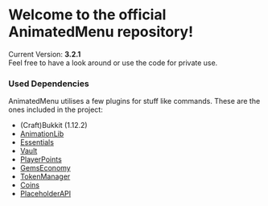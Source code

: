 # Welcome to the official AnimatedMenu repository! #

<!-- Format used by old versions to check for update, will be removed sometime -->
Current Version: <b>3.2.1</b><br>
Feel free to have a look around or use the code for private use.

### Used Dependencies ###
AnimatedMenu utilises a few plugins for stuff like commands. These are the ones included in the project:

- (Craft)Bukkit (1.12.2)
- [AnimationLib](https://www.spigotmc.org/resources/22295/)
- [Essentials](https://www.spigotmc.org/resources/9089/)
- [Vault](https://dev.bukkit.org/bukkit-plugins/vault/)
- [PlayerPoints](https://dev.bukkit.org/projects/playerpoints)
- [GemsEconomy](https://www.spigotmc.org/resources/19655/)
- [TokenManager](https://www.spigotmc.org/resources/8610/)
- [Coins](https://www.spigotmc.org/resources/48536/)
- [PlaceholderAPI](https://www.spigotmc.org/resources/6245/)
